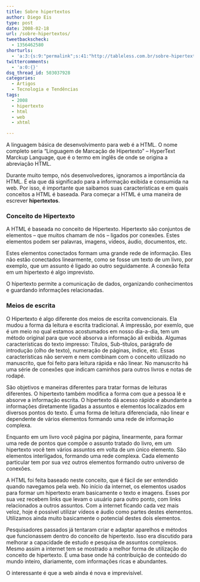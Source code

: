 ```yaml
---
title: Sobre hipertextos
author: Diego Eis
type: post
date: 2008-02-18
url: /sobre-hipertextos/
tweetbackscheck:
  - 1356462580
shorturls:
  - 'a:3:{s:9:"permalink";s:41:"http://tableless.com.br/sobre-hipertextos";s:7:"tinyurl";s:26:"http://tinyurl.com/3g6ygx3";s:4:"isgd";s:19:"http://is.gd/BxqBYJ";}'
twittercomments:
  - 'a:0:{}'
dsq_thread_id: 503037928
categories:
  - Artigos
  - Tecnologia e Tendências
tags:
  - 2008
  - hipertexto
  - html
  - web
  - xhtml

---
```

A linguagem básica de desenvolvimento para web é a HTML. O nome completo seria “Linguagem de Marcação de Hipertexto” &#8211; HyperText Marckup Language, que é o termo em inglês de onde se origina a abreviação HTML.
  
Durante muito tempo, nós desenvolvedores, ignoramos a importância da HTML. É ela que dá significado para a informação exibida e consumida na web. Por isso, é importante que saibamos suas características e em quais conceitos a HTML é baseada. Para começar a HTML é uma maneira de escrever **hipertextos**.<!--more-->

### Conceito de Hipertexto

A HTML é baseada no conceito de Hipertexto. Hipertexto são conjuntos de elementos &#8211; que muitos chamam de nós – ligados por conexões. Estes elementos podem ser palavras, imagens, vídeos, áudio, documentos, etc.
  
Estes elementos conectados formam uma grande rede de informação. Eles não estão conectados linearmente, como se fosse um texto de um livro, por exemplo, que um assunto é ligado ao outro seguidamente. A conexão feita em um hipertexto é algo imprevisto.
  
O hipertexto permite a comunicação de dados, organizando conhecimentos e guardando informações relacionadas.

### Meios de escrita

O Hipertexto é algo diferente dos meios de escrita convencionais. Ela mudou a forma da leitura e escrita tradicional. A impressão, por exemlo, que é um meio no qual estamos acostumados em nosso dia-a-dia, tem um método original para que você absorva a informação ali exibida. Algumas características do texto impresso: Titulos, Sub-títulos, parágrafo de introdução (olho de texto), numeração de páginas, índice, etc. Essas características não servem e nem combinam com o conceito utilizado no manuscrito, que foi feito para leitura rápida e não linear. No manuscrito há uma série de conexões que indicam caminhos para outros livros e notas de rodapé.
  
São objetivos e maneiras diferentes para tratar formas de leituras diferentes. O hipertexto também modifica a forma com que a pessoa lê e absorve a informação escrita. O hipertexto dá acesso rápido e abundante a informações diretamente ligadas a assuntos e elementos localizados em diversos pontos do texto. É uma forma de leitura diferenciada, não linear e dependente de vários elementos formando uma rede de informação complexa.

Enquanto em um livro você página por página, linearmente, para formar uma rede de pontos que compõe o assunto tratado do livro, em um hipertexto você tem vários assuntos em volta de um único elemento. São elementos interligados, formando uma rede complexa. Cada elemento particular tem por sua vez outros elementos formando outro universo de conexões. 

A HTML foi feita baseado neste conceito, que é fácil de ser entendido quando navegamos pela web. No início da internet, os elementos usados para formar um hipertexto eram basicamente o texto e imagens. Esses por sua vez recebem links que levam o usuário para outro ponto, com links relacionados a outros assuntos. Com a internet ficando cada vez mais veloz, hoje é possível utilizar vídeos e áudio como partes destes elementos. Utilizamos ainda muito basicamente o potencial destes dois elementos.
  
Pesquisadores passados já tentaram criar e adaptar aparelhos e métodos que funcionassem dentro do conceito de hipertexto. Isso era discutido para melhorar a capacidade de estudo e pesquisa de assuntos complexos. Mesmo assim a internet tem se mostrado a melhor forma de utilização do conceito de hipertexto. É uma base onde há contribuição de conteúdo do mundo inteiro, diariamente, com informações ricas e abundantes.
  
O interessante é que a web ainda é nova e imprevisível.